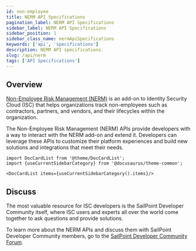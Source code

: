 ```yaml
---
id: non-employee
title: NERM API Specifications
pagination_label: NERM API Specifications
sidebar_label: NERM API Specifications
sidebar_position: 1
sidebar_class_name: nermApiSpecifications
keywords: ['api', 'specifications']
description: NERM API specifications.
slug: /api/nerm
tags: ['API Specifications']
---
```


## Overview

[Non-Employee Risk Management (NERM)](https://documentation.sailpoint.com/ne-admin/help/) is an add-on to Identity Security Cloud (ISC) that helps organizations track non-employees such as contractors, partners, and vendors, and their lifecycles within the organization.

The Non-Employee Risk Management (NERM) APIs provide developers with a way to interact with the NERM add-on and extend it. Developers can leverage these APIs to customize their platform experiences and build new solutions and integrations that meet their needs.

```mdx-code-block
import DocCardList from '@theme/DocCardList';
import {useCurrentSidebarCategory} from '@docusaurus/theme-common';

<DocCardList items={useCurrentSidebarCategory().items}/>
```

## Discuss

The most valuable resource for ISC developers is the SailPoint Developer Community itself, where ISC users and experts all over the world come together to ask questions and provide solutions.

To learn more about the NERM APIs and discuss them with SailPoint Developer Community members, go to the [SailPoint Developer Community Forum](https://developer.sailpoint.com/discuss/tag/nerm).
